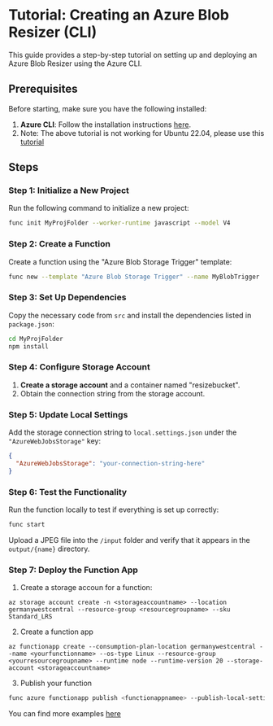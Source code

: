 # Tutorial: Creating an Azure Blob Resizer (CLI)

This guide provides a step-by-step tutorial on setting up and deploying an Azure Blob Resizer using the Azure CLI.

## Prerequisites

Before starting, make sure you have the following installed:

1. **Azure CLI**: Follow the installation instructions [here](https://learn.microsoft.com/en-us/azure/azure-functions/functions-run-local?tabs=linux%2Cisolated-process%2Cnode-v4%2Cpython-v2%2Chttp-trigger%2Ccontainer-apps&pivots=programming-language-javascript).
2. Note: The above tutorial is not working for Ubuntu 22.04, please use this [tutorial](https://github.com/Azure/azure-functions-core-tools/issues/3037#issuecomment-1158348373)

## Steps

### Step 1: Initialize a New Project

Run the following command to initialize a new project:

```bash
func init MyProjFolder --worker-runtime javascript --model V4
```

### Step 2: Create a Function

Create a function using the "Azure Blob Storage Trigger" template:

```bash
func new --template "Azure Blob Storage Trigger" --name MyBlobTrigger
```

### Step 3: Set Up Dependencies

Copy the necessary code from `src` and install the dependencies listed in `package.json`:

```bash
cd MyProjFolder
npm install
```

### Step 4: Configure Storage Account

1. **Create a storage account** and a container named "resizebucket".
2. Obtain the connection string from the storage account.

### Step 5: Update Local Settings

Add the storage connection string to `local.settings.json` under the `"AzureWebJobsStorage"` key:

```json
{
  "AzureWebJobsStorage": "your-connection-string-here"
}
```

### Step 6: Test the Functionality

Run the function locally to test if everything is set up correctly:

```bash
func start
```

Upload a JPEG file into the `/input` folder and verify that it appears in the `output/{name}` directory.

### Step 7: Deploy the Function App

1. Create a storage accoun for a function:

```
az storage account create -n <storageaccountname> --location germanywestcentral --resource-group <resourcegroupname> --sku Standard_LRS
```

2. Create a function app

```
az functionapp create --consumption-plan-location germanywestcentral --name <yourfunctionname> --os-type Linux --resource-group <yourresourcegroupname> --runtime node --runtime-version 20 --storage-account <storageaccountname>
```

3. Publish your function

```bash
func azure functionapp publish <functionappnamee> --publish-local-settings
```

You can find more examples [here](https://learn.microsoft.com/en-us/azure/azure-functions/functions-run-local)
